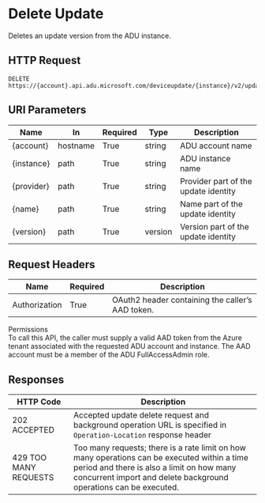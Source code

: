 # Delete Update

Deletes an update version from the ADU instance.

## HTTP Request

```http
DELETE https://{account}.api.adu.microsoft.com/deviceupdate/{instance}/v2/updates/providers/{provider}/names/{name}/versions/{version}
```

## URI Parameters

| Name | In | Required | Type | Description |
| --------- | --------- | --------- | --------- | --------- |
| {account} | hostname | True | string | ADU account name |
| {instance} | path | True | string | ADU instance name |
| {provider} | path | True | string | Provider part of the update identity |
| {name} | path | True | string | Name part of the update identity |
| {version} | path | True | version | Version part of the update identity |

## Request Headers

| Name | Required | Description |
| --------- | --------- | --------- |
| Authorization | True | OAuth2 header containing the caller’s AAD token. |

Permissions </br>
To call this API, the caller must supply a valid AAD token from the Azure tenant associated with the requested ADU account and instance. The AAD account must be a member of the ADU FullAccessAdmin role.

## Responses

| HTTP Code | Description |
| --------- | --------- |
| 202 ACCEPTED | Accepted update delete request and background operation URL is specified in `Operation-Location` response header |
| 429 TOO MANY REQUESTS | Too many requests; there is a rate limit on how many operations can be executed within a time period and there is also a limit on how many concurrent import and delete background operations can be executed. |

